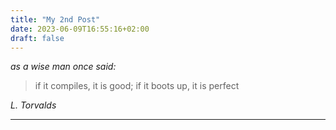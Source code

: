 ```yaml
---
title: "My 2nd Post"
date: 2023-06-09T16:55:16+02:00
draft: false
---
```


*as a wise man once said:*


 > if it compiles, it is good; if it boots up, it is perfect

*L. Torvalds*

___


